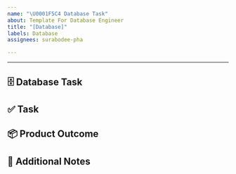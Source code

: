 ```yaml
---
name: "\U0001F5C4 Database Task"
about: Template For Database Engineer
title: "[Database]"
labels: Database
assignees: surabodee-pha

---
```


---
🗄 Database Task
---

## ✅ Task
<!--ตัวอย่าง: ออกแบบ Table lost_items -->

## 📦 Product Outcome
<!-- ตัวอย่าง: SQL script, ER Diagram -->

## 📝 Additional Notes
<!-- ข้อมูลเพิ่มเติม -->
